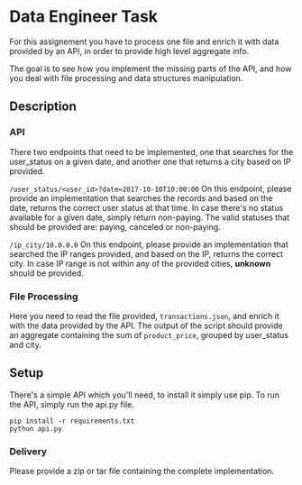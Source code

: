# Data Engineer Task

For this assignement you have to process one file and enrich it with data provided by an API, in order to provide high level aggregate info.

The goal is to see how you implement the missing parts of the API, and how you deal with file processing and data structures manipulation.


## Description

### API

There two endpoints that need to be implemented, one that searches for the user_status on a given date,
and another one that returns a city based on IP provided.


`/user_status/<user_id>?date=2017-10-10T10:00:00`
On this endpoint, please provide an implementation that searches the records and based on the date, returns the correct user status at that time.
In case there's no status available for a given date, simply return non-paying.
The valid statuses that should be provided are: paying, canceled or non-paying.

`/ip_city/10.0.0.0`
On this endpoint, please provide an implementation that searched the IP ranges provided, and based on the IP, returns the correct city.
In case IP range is not within any of the provided cities, **unknown** should be provided.

### File Processing

Here you need to read the file provided, `transactions.json`, and enrich it with the data provided by the API.
The output of the script should provide an aggregate containing the sum of `product_price`, grouped by user_status and city.

## Setup
There's a simple API which you'll need, to install it simply use pip.
To run the API, simply run the api.py file.

```
pip install -r requirements.txt
python api.py
```




### Delivery
Please provide a zip or tar file containing the complete implementation.